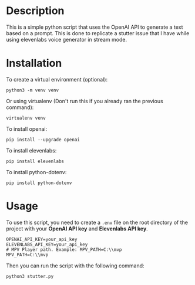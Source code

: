 # Description

This is a simple python script that uses the OpenAI API to generate a text based on a prompt.
This is done to replicate a stutter issue that I have while using elevenlabs voice generator in stream mode.

# Installation

To create a virtual environment (optional):
```
python3 -m venv venv
```

Or using virtualenv (Don't run this if you already ran the previous command):
```
virtualenv venv
```

To install openai:
```
pip install --upgrade openai
```

To install elevenlabs:
```
pip install elevenlabs
```

To install python-dotenv:
```
pip install python-dotenv
```

# Usage

To use this script, you need to create a `.env` file on the root directory of the project with your __OpenAI API key__ and __Elevenlabs API key__.

```
OPENAI_API_KEY=your_api_key
ELEVENLABS_API_KEY=your_api_key
# MPV Player path. Example: MPV_PATH=C:\\mvp
MPV_PATH=C:\\mvp
```

Then you can run the script with the following command:

```bash
python3 stutter.py
```
